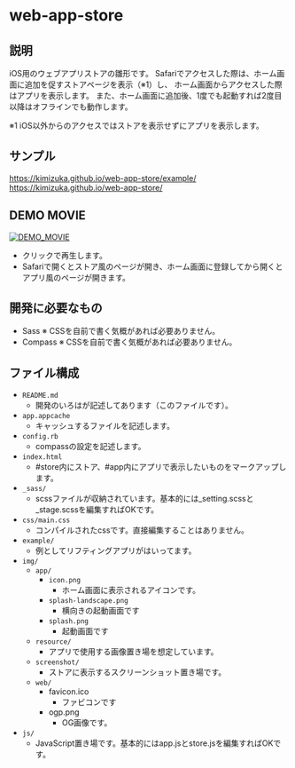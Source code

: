 web-app-store
====

## 説明
iOS用のウェブアプリストアの雛形です。
Safariでアクセスした際は、ホーム画面に追加を促すストアページを表示（※1）し、
ホーム画面からアクセスした際はアプリを表示します。
また、ホーム画面に追加後、1度でも起動すれば2度目以降はオフラインでも動作します。

※1 iOS以外からのアクセスではストアを表示せずにアプリを表示します。


## サンプル
https://kimizuka.github.io/web-app-store/example/
https://kimizuka.github.io/web-app-store/


## DEMO MOVIE
[![DEMO_MOVIE](https://img.youtube.com/vi/hunRy-v2Cg0/0.jpg)](https://youtu.be/hunRy-v2Cg0)
- クリックで再生します。
- Safariで開くとストア風のページが開き、ホーム画面に登録してから開くとアプリ風のページが開きます。


## 開発に必要なもの
- Sass ※ CSSを自前で書く気概があれば必要ありません。
- Compass ※ CSSを自前で書く気概があれば必要ありません。


## ファイル構成

- `README.md`
  - 開発のいろはが記述してあります（このファイルです）。
- `app.appcache`
  - キャッシュするファイルを記述します。
- `config.rb`
  - compassの設定を記述します。
- `index.html`
  - #store内にストア、#app内にアプリで表示したいものをマークアップします。
- `_sass/`
  - scssファイルが収納されています。基本的には_setting.scssと_stage.scssを編集すればOKです。
- `css/main.css`
  - コンパイルされたcssです。直接編集することはありません。
- `example/`
  - 例としてリフティングアプリがはいってます。
- `img/`
  - `app/`
    - `icon.png`
      - ホーム画面に表示されるアイコンです。
    - `splash-landscape.png`
      - 横向きの起動画面です
    - `splash.png`
      - 起動画面です
  - `resource/`
    - アプリで使用する画像置き場を想定しています。
  - `screenshot/`
    - ストアに表示するスクリーンショット置き場です。
  - `web/`
    - favicon.ico
      - ファビコンです
    - ogp.png
      - OG画像です。
- `js/`
  - JavaScript置き場です。基本的にはapp.jsとstore.jsを編集すればOKです。
